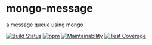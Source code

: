 # mongo-message

a message queue using mongo

[![Build Status](https://travis-ci.org/namtran3005/mongo-message.svg?branch=master)](https://travis-ci.org/namtran3005/mongo-message)
[![npm](https://img.shields.io/npm/v/mongo-message.svg)](https://www.npmjs.com/package/mongo-message)
[![Maintainability](https://api.codeclimate.com/v1/badges/d4ba9e468903ed832b39/maintainability)](https://codeclimate.com/github/namtran3005/mongo-message/maintainability)
[![Test Coverage](https://api.codeclimate.com/v1/badges/d4ba9e468903ed832b39/test_coverage)](https://codeclimate.com/github/namtran3005/mongo-message/test_coverage)